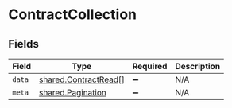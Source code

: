 # ContractCollection


## Fields

| Field                                                               | Type                                                                | Required                                                            | Description                                                         |
| ------------------------------------------------------------------- | ------------------------------------------------------------------- | ------------------------------------------------------------------- | ------------------------------------------------------------------- |
| `data`                                                              | [shared.ContractRead](../../../sdk/models/shared/contractread.md)[] | :heavy_minus_sign:                                                  | N/A                                                                 |
| `meta`                                                              | [shared.Pagination](../../../sdk/models/shared/pagination.md)       | :heavy_minus_sign:                                                  | N/A                                                                 |
